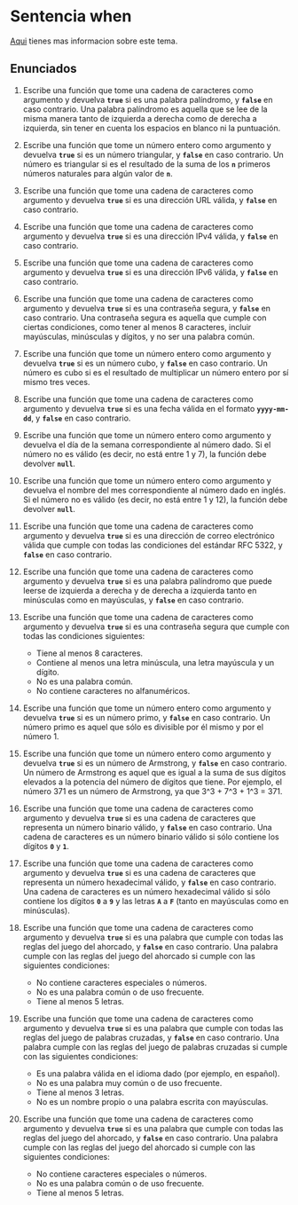 # Sentencia when

[Aqui](https://www.develou.com/expresion-when-en-kotlin/) tienes mas informacion sobre este tema.

## Enunciados

1. Escribe una función que tome una cadena de caracteres como argumento y devuelva **`true`** si es una palabra palíndromo, y **`false`** en caso contrario. Una palabra palíndromo es aquella que se lee de la misma manera tanto de izquierda a derecha como de derecha a izquierda, sin tener en cuenta los espacios en blanco ni la puntuación.

2. Escribe una función que tome un número entero como argumento y devuelva **`true`** si es un número triangular, y **`false`** en caso contrario. Un número es triangular si es el resultado de la suma de los **`n`** primeros números naturales para algún valor de **`n`**.
3. Escribe una función que tome una cadena de caracteres como argumento y devuelva **`true`** si es una dirección URL válida, y **`false`** en caso contrario.
4. Escribe una función que tome una cadena de caracteres como argumento y devuelva **`true`** si es una dirección IPv4 válida, y **`false`** en caso contrario.
5. Escribe una función que tome una cadena de caracteres como argumento y devuelva **`true`** si es una dirección IPv6 válida, y **`false`** en caso contrario.
6. Escribe una función que tome una cadena de caracteres como argumento y devuelva **`true`** si es una contraseña segura, y **`false`** en caso contrario. Una contraseña segura es aquella que cumple con ciertas condiciones, como tener al menos 8 caracteres, incluir mayúsculas, minúsculas y dígitos, y no ser una palabra común.
7. Escribe una función que tome un número entero como argumento y devuelva **`true`** si es un número cubo, y **`false`** en caso contrario. Un número es cubo si es el resultado de multiplicar un número entero por sí mismo tres veces.
8. Escribe una función que tome una cadena de caracteres como argumento y devuelva **`true`** si es una fecha válida en el formato **`yyyy-mm-dd`**, y **`false`** en caso contrario.
9. Escribe una función que tome un número entero como argumento y devuelva el día de la semana correspondiente al número dado. Si el número no es válido (es decir, no está entre 1 y 7), la función debe devolver **`null`**.
10. Escribe una función que tome un número entero como argumento y devuelva el nombre del mes correspondiente al número dado en inglés. Si el número no es válido (es decir, no está entre 1 y 12), la función debe devolver **`null`**.
11. Escribe una función que tome una cadena de caracteres como argumento y devuelva **`true`** si es una dirección de correo electrónico válida que cumple con todas las condiciones del estándar RFC 5322, y **`false`** en caso contrario.
12. Escribe una función que tome una cadena de caracteres como argumento y devuelva **`true`** si es una palabra palíndromo que puede leerse de izquierda a derecha y de derecha a izquierda tanto en minúsculas como en mayúsculas, y **`false`** en caso contrario.
13. Escribe una función que tome una cadena de caracteres como argumento y devuelva **`true`** si es una contraseña segura que cumple con todas las condiciones siguientes:
    - Tiene al menos 8 caracteres.
    - Contiene al menos una letra minúscula, una letra mayúscula y un dígito.
    - No es una palabra común.
    - No contiene caracteres no alfanuméricos.

14. Escribe una función que tome un número entero como argumento y devuelva **`true`** si es un número primo, y **`false`** en caso contrario. Un número primo es aquel que sólo es divisible por él mismo y por el número 1.
2. Escribe una función que tome un número entero como argumento y devuelva **`true`** si es un número de Armstrong, y **`false`** en caso contrario. Un número de Armstrong es aquel que es igual a la suma de sus dígitos elevados a la potencia del número de dígitos que tiene. Por ejemplo, el número 371 es un número de Armstrong, ya que 3^3 + 7^3 + 1^3 = 371.
3. Escribe una función que tome una cadena de caracteres como argumento y devuelva **`true`** si es una cadena de caracteres que representa un número binario válido, y **`false`** en caso contrario. Una cadena de caracteres es un número binario válido si sólo contiene los dígitos **`0`** y **`1`**.
4. Escribe una función que tome una cadena de caracteres como argumento y devuelva **`true`** si es una cadena de caracteres que representa un número hexadecimal válido, y **`false`** en caso contrario. Una cadena de caracteres es un número hexadecimal válido si sólo contiene los dígitos **`0`** a **`9`** y las letras **`A`** a **`F`** (tanto en mayúsculas como en minúsculas).
5. Escribe una función que tome una cadena de caracteres como argumento y devuelva **`true`** si es una palabra que cumple con todas las reglas del juego del ahorcado, y **`false`** en caso contrario. Una palabra cumple con las reglas del juego del ahorcado si cumple con las siguientes condiciones:
   - No contiene caracteres especiales o números.
   - No es una palabra común o de uso frecuente.
   - Tiene al menos 5 letras.
1. Escribe una función que tome una cadena de caracteres como argumento y devuelva **`true`** si es una palabra que cumple con todas las reglas del juego de palabras cruzadas, y **`false`** en caso contrario. Una palabra cumple con las reglas del juego de palabras cruzadas si cumple con las siguientes condiciones:
   - Es una palabra válida en el idioma dado (por ejemplo, en español).
   - No es una palabra muy común o de uso frecuente.
   - Tiene al menos 3 letras.
   - No es un nombre propio o una palabra escrita con mayúsculas.

1. Escribe una función que tome una cadena de caracteres como argumento y devuelva **`true`** si es una palabra que cumple con todas las reglas del juego del ahorcado, y **`false`** en caso contrario. Una palabra cumple con las reglas del juego del ahorcado si cumple con las siguientes condiciones:
   - No contiene caracteres especiales o números.
   - No es una palabra común o de uso frecuente.
   - Tiene al menos 5 letras.
